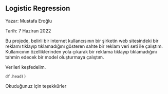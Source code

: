 
## Logistic Regression 

Yazar: Mustafa Eroğlu

Tarih: 7 Haziran 2022

<p>
Bu projede, belirli bir internet kullancısının bir şirketin web sitesindeki bir reklamı tıklayıp tıklamadığını gösteren sahte bir reklam veri seti ile çalıştım. Kullanıcının özelliklerinden yola çıkarak bir reklama tıklayıp tıklamadığını tahmin edecek bir model oluşturmaya çalıştım.
</p>

<p> Verileri keşfedelim.</p>

```
df.head()
```


<p>Okuduğunuz için teşekkürler </p>


